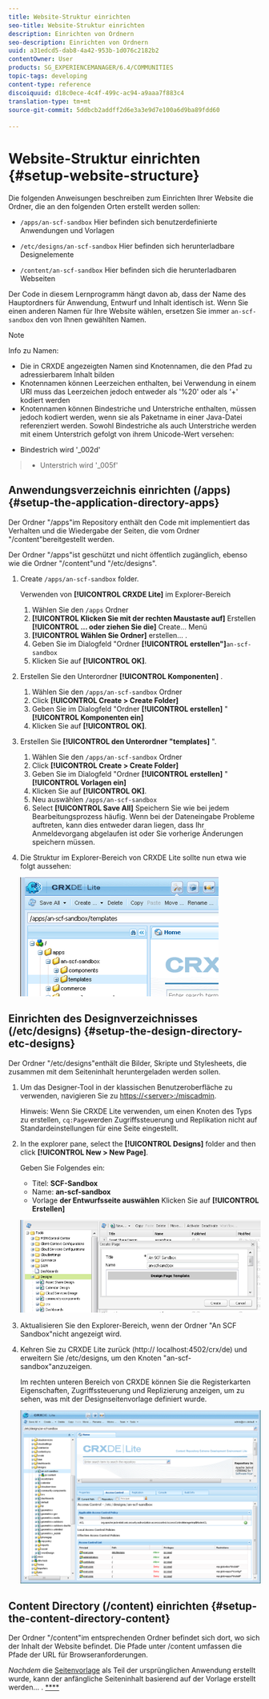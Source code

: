 ```yaml
---
title: Website-Struktur einrichten
seo-title: Website-Struktur einrichten
description: Einrichten von Ordnern
seo-description: Einrichten von Ordnern
uuid: a31edcd5-dab8-4a42-953b-1d076c2182b2
contentOwner: User
products: SG_EXPERIENCEMANAGER/6.4/COMMUNITIES
topic-tags: developing
content-type: reference
discoiquuid: d18c0ece-4c4f-499c-ac94-a9aaa7f883c4
translation-type: tm+mt
source-git-commit: 5ddbcb2addff2d6e3a3e9d7e100a6d9ba89fdd60

---
```



# Website-Struktur einrichten {#setup-website-structure}

Die folgenden Anweisungen beschreiben zum Einrichten Ihrer Website die Ordner, die an den folgenden Orten erstellt werden sollen:

* `/apps/an-scf-sandbox`
Hier befinden sich benutzerdefinierte Anwendungen und Vorlagen

* `/etc/designs/an-scf-sandbox`
Hier befinden sich herunterladbare Designelemente

* `/content/an-scf-sandbox`
Hier befinden sich die herunterladbaren Webseiten

Der Code in diesem Lernprogramm hängt davon ab, dass der Name des Hauptordners für Anwendung, Entwurf und Inhalt identisch ist. Wenn Sie einen anderen Namen für Ihre Website wählen, ersetzen Sie immer `an-scf-sandbox` den von Ihnen gewählten Namen.

>[!NOTE]
>
>Info zu Namen:
>
>* Die in CRXDE angezeigten Namen sind Knotennamen, die den Pfad zu adressierbarem Inhalt bilden
>* Knotennamen können Leerzeichen enthalten, bei Verwendung in einem URI muss das Leerzeichen jedoch entweder als &#39;%20&#39; oder als &#39;+&#39; kodiert werden
>* Knotennamen können Bindestriche und Unterstriche enthalten, müssen jedoch kodiert werden, wenn sie als Paketname in einer Java-Datei referenziert werden. Sowohl Bindestriche als auch Unterstriche werden mit einem Unterstrich gefolgt von ihrem Unicode-Wert versehen:
   >
   >  
* Bindestrich wird &#39;_002d&#39;
>  * Unterstrich wird &#39;_005f&#39;


## Anwendungsverzeichnis einrichten (/apps) {#setup-the-application-directory-apps}

Der Ordner &quot;/apps&quot;im Repository enthält den Code mit implementiert das Verhalten und die Wiedergabe der Seiten, die vom Ordner &quot;/content&quot;bereitgestellt werden.

Der Ordner &quot;/apps&quot;ist geschützt und nicht öffentlich zugänglich, ebenso wie die Ordner &quot;/content&quot;und &quot;/etc/designs&quot;.

1. Create `/apps/an-scf-sandbox` folder.

   Verwenden von **[!UICONTROL CRXDE Lite]** im Explorer-Bereich

   1. Wählen Sie den `/apps` Ordner
   1. **[!UICONTROL Klicken Sie mit der rechten Maustaste auf]** Erstellen **[!UICONTROL ... oder ziehen Sie die]** Create... Menü
   1. **[!UICONTROL Wählen Sie Ordner]** erstellen... .
   1. Geben Sie im Dialogfeld &quot;Ordner **[!UICONTROL erstellen&quot;]**`an-scf-sandbox`
   1. Klicken Sie auf **[!UICONTROL OK]**.

1. Erstellen Sie den Unterordner **[!UICONTROL Komponenten]** .

   1. Wählen Sie den `/apps/an-scf-sandbox` Ordner
   1. Click **[!UICONTROL Create > Create Folder]**
   1. Geben Sie im Dialogfeld &quot;Ordner **[!UICONTROL erstellen]** &quot; **[!UICONTROL Komponenten ein]**
   1. Klicken Sie auf **[!UICONTROL OK]**.

1. Erstellen Sie **[!UICONTROL den Unterordner &quot;templates]** &quot;.

   1. Wählen Sie den `/apps/an-scf-sandbox` Ordner
   1. Click **[!UICONTROL Create > Create Folder]**
   1. Geben Sie im Dialogfeld &quot;Ordner **[!UICONTROL erstellen]** &quot; **[!UICONTROL Vorlagen ein]**
   1. Klicken Sie auf **[!UICONTROL OK]**.
   1. Neu auswählen `/apps/an-scf-sandbox`
   1. Select **[!UICONTROL Save All]**
   Speichern Sie wie bei jedem Bearbeitungsprozess häufig. Wenn bei der Dateneingabe Probleme auftreten, kann dies entweder daran liegen, dass Ihr Anmeldevorgang abgelaufen ist oder Sie vorherige Änderungen speichern müssen.

1. Die Struktur im Explorer-Bereich von CRXDE Lite sollte nun etwa wie folgt aussehen:

   ![chlimage_1-44](assets/chlimage_1-44.png)

## Einrichten des Designverzeichnisses (/etc/designs) {#setup-the-design-directory-etc-designs}

Der Ordner &quot;/etc/designs&quot;enthält die Bilder, Skripte und Stylesheets, die zusammen mit dem Seiteninhalt heruntergeladen werden sollen.

1. Um das Designer-Tool in der klassischen Benutzeroberfläche zu verwenden, navigieren Sie zu [https://&lt;server>:/miscadmin](http://localhost:4502/miscadmin).

   Hinweis: Wenn Sie CRXDE Lite verwenden, um einen Knoten des Typs zu erstellen, `cq:Page`werden Zugriffssteuerung und Replikation nicht auf Standardeinstellungen für eine Seite eingestellt.

1. In the explorer pane, select the **[!UICONTROL Designs]** folder and then click **[!UICONTROL New > New Page]**.

   Geben Sie Folgendes ein:

   * Titel: **SCF-Sandbox**
   * Name: **an-scf-sandbox**
   * Vorlage **der Entwurfsseite auswählen**
   Klicken Sie auf **[!UICONTROL Erstellen]**

   ![chlimage_1-45](assets/chlimage_1-45.png)

1. Aktualisieren Sie den Explorer-Bereich, wenn der Ordner &quot;An SCF Sandbox&quot;nicht angezeigt wird.

1. Kehren Sie zu CRXDE Lite zurück (http:// localhost:4502/crx/de) und erweitern Sie /etc/designs, um den Knoten &quot;an-scf-sandbox&quot;anzuzeigen.

   Im rechten unteren Bereich von CRXDE können Sie die Registerkarten Eigenschaften, Zugriffssteuerung und Replizierung anzeigen, um zu sehen, was mit der Designseitenvorlage definiert wurde.

   ![chlimage_1-46](assets/chlimage_1-46.png)

## Content Directory (/content) einrichten {#setup-the-content-directory-content}

Der Ordner &quot;/content&quot;im entsprechenden Ordner befindet sich dort, wo sich der Inhalt der Website befindet. Die Pfade unter /content umfassen die Pfade der URL für Browseranforderungen.

*Nachdem* die [Seitenvorlage](initial-app.md#createthepagetemplate) als Teil der ursprünglichen Anwendung erstellt wurde, kann der anfängliche Seiteninhalt basierend auf der Vorlage erstellt werden... . [****](initial-app.md)